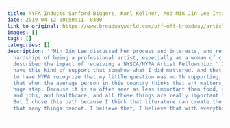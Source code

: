 ```yaml
---
title: NYFA Inducts Sanford Biggers, Karl Kellner, And Min Jin Lee Into Hall Of Fame
date: 2019-04-12 00:50:11 -0400
link_to_original: https://www.broadwayworld.com/off-off-broadway/article/NYFA-Inducts-Sanford-Biggers-Karl-Kellner-And-Min-Jin-Lee-Into-Hall-Of-Fame-20190412
images: []
tags: []
categories: []
description: '"Min Jin Lee discussed her process and interests, and reflected on the
  hardships of being a professional artist, especially as a woman of color. She also
  described the impact of receiving a NYSCA/NYFA Artist Fellowship: ''I needed to
  have this kind of support that somehow what I did mattered. And that was so important
  to have NYFA recognize that my little question was worth supporting, and I think
  that when the average person in this country thinks that art matters, that''s a
  huge step. Because it is so often seen as less important than food, and housing,
  and jobs, and healthcare, and all those things are really important for me, too.
  But I chose this path because I think that literature can create the level of empathy
  that many things cannot. I believe that, I believe that with everything that I do.''"'

---
```

